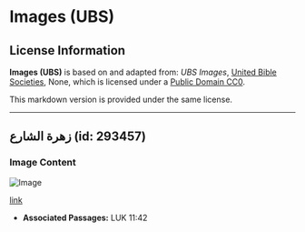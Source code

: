 # Images (UBS)

## License Information

**Images (UBS)** is based on and adapted from: _UBS Images_, [United Bible Societies](https://unitedbiblesocieties.org/), None, which is licensed under a [Public Domain CC0](https://creativecommons.org/public-domain/cc0/).

This markdown version is provided under the same license.



--------------------------------

## زهرة الشارع (id: 293457)

### Image Content

![Image](https://cdn.aquifer.bible/aquifer-content/resources/Media/WEB-0773_rue_flower.jpg)

[link](https://cdn.aquifer.bible/aquifer-content/resources/Media/WEB-0773_rue_flower.jpg)

* **Associated Passages:** LUK 11:42

